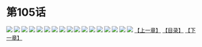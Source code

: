 # 第105话
![](https://s2.baozimh.com/scomic/yuekanshaonuyeqijun-chunquan/0/109-8d1q/1.jpg)
![](https://s2.baozimh.com/scomic/yuekanshaonuyeqijun-chunquan/0/109-8d1q/2.jpg)
![](https://s2.baozimh.com/scomic/yuekanshaonuyeqijun-chunquan/0/109-8d1q/3.jpg)
![](https://s2.baozimh.com/scomic/yuekanshaonuyeqijun-chunquan/0/109-8d1q/4.jpg)
![](https://s2.baozimh.com/scomic/yuekanshaonuyeqijun-chunquan/0/109-8d1q/5.jpg)
![](https://s2.baozimh.com/scomic/yuekanshaonuyeqijun-chunquan/0/109-8d1q/6.jpg)
![](https://s2.baozimh.com/scomic/yuekanshaonuyeqijun-chunquan/0/109-8d1q/7.jpg)
![](https://s2.baozimh.com/scomic/yuekanshaonuyeqijun-chunquan/0/109-8d1q/8.jpg)
![](https://s2.baozimh.com/scomic/yuekanshaonuyeqijun-chunquan/0/109-8d1q/9.jpg)
![](https://s2.baozimh.com/scomic/yuekanshaonuyeqijun-chunquan/0/109-8d1q/10.jpg)
![](https://s2.baozimh.com/scomic/yuekanshaonuyeqijun-chunquan/0/109-8d1q/11.jpg)
![](https://s2.baozimh.com/scomic/yuekanshaonuyeqijun-chunquan/0/109-8d1q/12.jpg)
![](https://s2.baozimh.com/scomic/yuekanshaonuyeqijun-chunquan/0/109-8d1q/13.jpg)
![](https://s2.baozimh.com/scomic/yuekanshaonuyeqijun-chunquan/0/109-8d1q/14.jpg)
![](https://s2.baozimh.com/scomic/yuekanshaonuyeqijun-chunquan/0/109-8d1q/15.jpg)
![](https://s2.baozimh.com/scomic/yuekanshaonuyeqijun-chunquan/0/109-8d1q/16.jpg)
![](https://s2.baozimh.com/scomic/yuekanshaonuyeqijun-chunquan/0/109-8d1q/17.jpg)
[【上一章】](./104.md)
[【目录】](./README.md)
[【下一章】](./106.md)
